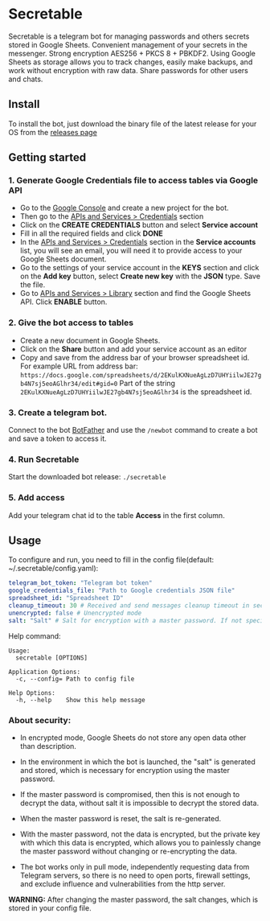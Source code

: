 # Secretable

Secretable is a telegram bot for managing passwords and others secrets stored in Google Sheets. Convenient management of your secrets in the messenger. Strong encryption AES256 + PKCS 8 + PBKDF2. Using Google Sheets as storage allows you to track changes, easily make backups, and work without encryption with raw data. Share passwords for other users and chats.

## Install
To install the bot, just download the binary file of the latest release for your OS from the [releases page](https://github.com/secretable/secretable/releases)

## Getting started
### 1. Generate Google Credentials file to access tables via Google API
- Go to the  [Google Console](https://console.cloud.google.com/)  and create a new project for the bot.
- Then go to the [APIs and Services > Credentials](https://console.cloud.google.com/apis/credentials) section
- Сlick on the **CREATE CREDENTIALS** button and select **Service account**
- Fill in all the required fields and click **DONE**
- In the [APIs and Services > Credentials](https://console.cloud.google.com/apis/credentials)  section in the **Service accounts** list, you will see an email, you will need it to provide access to your  Google Sheets document.
- Go to the settings of your service account in the **KEYS** section and click on the **Add key** button, select **Create new key** with the **JSON** type. Save the file.
- Go to [APIs and Services > Library](https://console.cloud.google.com/apis/library) section and find the Google Sheets API. Click **ENABLE** button.

### 2. Give the bot access to tables
- Create a new document in Google Sheets.
- Click on the **Share** button and add your service account as an editor
- Сopy and save from the address bar of your browser spreadsheet id.
For example URL from address bar: `https://docs.google.com/spreadsheets/d/2EKulKXNueAgLzD7UHYiilwJE27gb4N7sj5eoAGlhr34/edit#gid=0`
Part of the string `2EKulKXNueAgLzD7UHYiilwJE27gb4N7sj5eoAGlhr34` is the spreadsheet id.

### 3. Create a telegram bot.
Connect to the bot [BotFather](https://t.me/BotFather) and use the `/newbot` command to create a bot and save a token to access it.

### 4. Run Secretable
Start the downloaded bot release: `./secretable`

### 5. Add access
Add your telegram chat id to the table **Access** in the first column.

## Usage
To configure and run, you need to fill in the config file(default: ~/.secretable/config.yaml): 
```yaml
telegram_bot_token: "Telegram bot token"
google_credentials_file: "Path to Google credentials JSON file"
spreadsheet_id: "Spreadsheet ID"
cleanup_timeout: 30 # Received and send messages cleanup timeout in seconds
unencrypted: false # Unencrypted mode
salt: "Salt" # Salt for encryption with a master password. If not specified, a new one is generated and setted
```

Help command:
```
Usage:
  secretable [OPTIONS]

Application Options:
  -c, --config= Path to config file

Help Options:
  -h, --help    Show this help message
```
### About security:
- In encrypted mode, Google Sheets do not store any open data other than description.

- In the environment in which the bot is launched, the "salt" is generated and stored, which is necessary for encryption using the master password.

- If the master password is compromised, then this is not enough to decrypt the data, without salt it is impossible to decrypt the stored data.

- When the master password is reset, the salt is re-generated.

- With the master password, not the data is encrypted, but the private key with which this data is encrypted, which allows you to painlessly change the master password without changing or re-encrypting the data.

- The bot works only in pull mode, independently requesting data from Telegram servers, so there is no need to open ports, firewall settings, and exclude influence and vulnerabilities from the http server.

**WARNING:** After changing the master password, the salt changes, which is stored in your config file.

